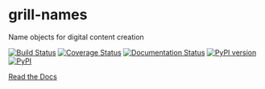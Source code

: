 # grill-names
Name objects for digital content creation

[![Build Status](https://travis-ci.org/thegrill/grill-names.svg?branch=master)](https://travis-ci.org/thegrill/grill-names)
[![Coverage Status](https://coveralls.io/repos/github/thegrill/grill-names/badge.svg)](https://coveralls.io/github/thegrill/grill-names)
[![Documentation Status](https://readthedocs.org/projects/grill-names/badge/?version=latest)](https://grill-names.readthedocs.io/en/latest/?badge=latest)
[![PyPI version](https://badge.fury.io/py/grill-names.svg)](https://badge.fury.io/py/grill-names)
[![PyPI](https://img.shields.io/pypi/pyversions/grill-names.svg)](https://pypi.python.org/pypi/grill-names)

[Read the Docs](http://grill-names.readthedocs.io)
